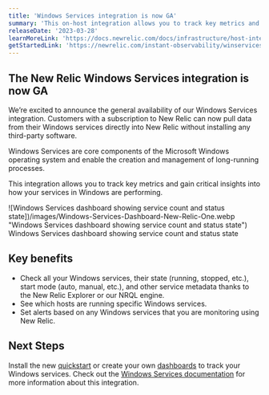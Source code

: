 ```yaml
---
title: 'Windows Services integration is now GA'
summary: 'This on-host integration allows you to track key metrics and gain critical insights into how your services in Windows are performing.'
releaseDate: '2023-03-28'
learnMoreLink: 'https://docs.newrelic.com/docs/infrastructure/host-integrations/host-integrations-list/windows-services-integration/'
getStartedLink: 'https://newrelic.com/instant-observability/winservices'
---
```


## The New Relic Windows Services integration is now GA

We’re excited to announce the general availability of our Windows Services integration. Customers with a subscription to New Relic can now pull data from their Windows services directly into New Relic without installing any third-party software.

Windows Services are core components of the Microsoft Windows operating system and enable the creation and management of long-running processes.

This integration allows you to track key metrics and gain critical insights into how your services in Windows are performing.

![Windows Services dashboard showing service count and status state])/images/Windows-Services-Dashboard-New-Relic-One.webp "Windows Services dashboard showing service count and status state")
Windows Services dashboard showing service count and status state

## Key benefits

- Check all your Windows services, their state (running, stopped, etc.), start mode (auto, manual, etc.), and other service metadata thanks to the New Relic Explorer or our NRQL engine.
- See which hosts are running specific Windows services.
- Set alerts based on any Windows services that you are monitoring using New Relic.

## Next Steps

Install the new [quickstart](https://newrelic.com/instant-observability/winservices) or create your own [dashboards](https://docs.newrelic.com/docs/query-your-data/explore-query-data/dashboards/introduction-dashboards/) to track your Windows services. Check out the [Windows Services documentation](https://docs.newrelic.com/docs/infrastructure/host-integrations/host-integrations-list/windows-services-integration/) for more information about this integration.
